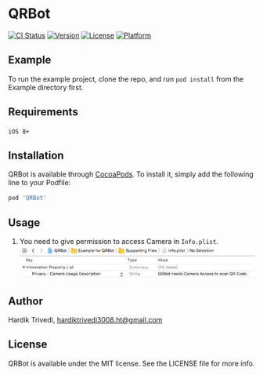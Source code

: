 # QRBot

[![CI Status](https://img.shields.io/travis/hardiiik/QRBot.svg?style=flat)](https://travis-ci.org/hardiiik/QRBot)
[![Version](https://img.shields.io/cocoapods/v/QRBot.svg?style=flat)](https://cocoapods.org/pods/QRBot)
[![License](https://img.shields.io/cocoapods/l/QRBot.svg?style=flat)](https://cocoapods.org/pods/QRBot)
[![Platform](https://img.shields.io/cocoapods/p/QRBot.svg?style=flat)](https://cocoapods.org/pods/QRBot)

## Example

To run the example project, clone the repo, and run `pod install` from the Example directory first.

## Requirements
`iOS 8+`

## Installation

QRBot is available through [CocoaPods](https://cocoapods.org). To install
it, simply add the following line to your Podfile:

```ruby
pod 'QRBot'
```

## Usage
1. You need to give permission to access Camera in `Info.plist`.
![Info.plist permission](QRBot/Assets/Info_plist.png)
## Author

Hardik Trivedi, hardiktrivedi3008.ht@gmail.com

## License

QRBot is available under the MIT license. See the LICENSE file for more info.
